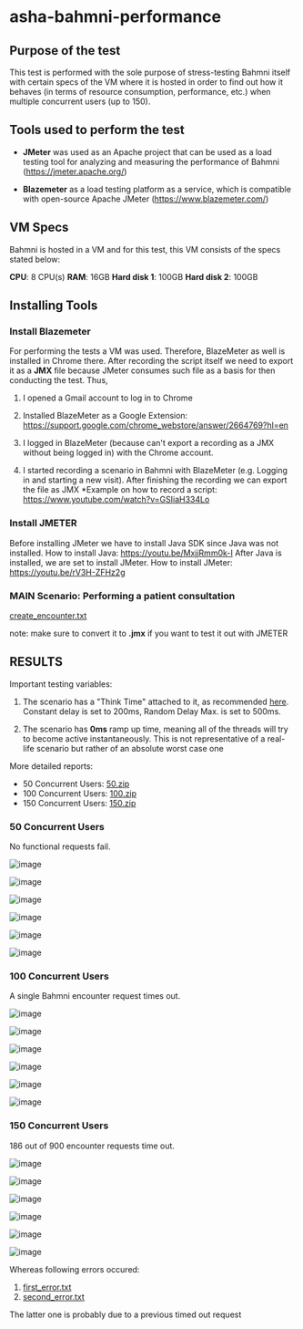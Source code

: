 # asha-bahmni-performance

## Purpose of the test
This test is performed with the sole purpose of stress-testing Bahmni itself with certain specs of the VM where it is hosted in order to find out how it behaves (in terms of resource consumption, performance, etc.) when multiple concurrent users (up to 150).

## Tools used to perform the test
 - **JMeter** was used as an Apache project that can be used as a load testing tool for analyzing and measuring the performance of Bahmni (https://jmeter.apache.org/)

 - **Blazemeter** as a load testing platform as a service, which is compatible with open-source Apache JMeter (https://www.blazemeter.com/)
 
 ## VM Specs
Bahmni is hosted in a VM and for this test, this VM consists of the specs stated below:

**CPU**: 8 CPU(s)
**RAM**: 16GB
**Hard disk 1**: 100GB
**Hard disk 2**: 100GB

## Installing Tools

### Install Blazemeter
For performing the tests a VM was used. Therefore, BlazeMeter as well is installed in Chrome there.
After recording the script itself we need to export it as a **JMX** file because JMeter consumes such file as a basis for then conducting the test.
Thus,

1. I opened a Gmail account to log in to Chrome

2. Installed BlazeMeter as a Google Extension: https://support.google.com/chrome_webstore/answer/2664769?hl=en

3. I logged in BlazeMeter (because can't export a recording as a JMX without being logged in) with the Chrome account.

4. I started recording a scenario in Bahmni with BlazeMeter (e.g. Logging in and starting a new visit). After finishing the recording we can export the file as JMX
*Example on how to record a script: https://www.youtube.com/watch?v=GSIiaH334Lo

### Install JMETER
Before installing JMeter we have to install Java SDK since Java was not installed.
How to install Java: https://youtu.be/MxjjRmm0k-I
After Java is installed, we are set to install JMeter.
How to install JMeter: https://youtu.be/rV3H-ZFHz2g

### MAIN Scenario: Performing a patient consultation

[create_encounter.txt](https://github.com/albionshala/asha-bahmni-performance/files/9467929/create_encounter.txt)

note: make sure to convert it to **.jmx** if you want to test it out with JMETER

## RESULTS

Important testing variables:

1. The scenario has a "Think Time" attached to it, as recommended [here](https://dzone.com/articles/tips-and-tricks-to-compose-the-most-effective-apac#:~:text=buy%20the%20product.-,Add%20%E2%80%9CThink%20Time%E2%80%9D,-When%20real%20users). Constant delay is set to 200ms, Random Delay Max. is set to 500ms.

2. The scenario has **0ms** ramp up time, meaning all of the threads will try to become active instantaneously. This is not representative of a real-life scenario but rather of an absolute worst case one

More detailed reports: 
 - 50 Concurrent Users: [50.zip](https://github.com/albionshala/asha-bahmni-performance/files/9467794/50.zip)
 - 100 Concurrent Users: [100.zip](https://github.com/albionshala/asha-bahmni-performance/files/9467796/100.zip)
 - 150 Concurrent Users: [150.zip](https://github.com/albionshala/asha-bahmni-performance/files/9467799/150.zip)

### 50 Concurrent Users
No functional requests fail.

![image](https://user-images.githubusercontent.com/38991607/187859206-393f68ff-6ef2-4a4d-a976-5369d7740416.png)

![image](https://user-images.githubusercontent.com/38991607/187859249-a9662e66-992b-4640-ac8a-3367f8d7ab0b.png)

![image](https://user-images.githubusercontent.com/38991607/187859264-6e8aed89-f1d5-4924-890f-53565764f318.png)

![image](https://user-images.githubusercontent.com/38991607/187859267-df81694c-79cf-4cce-9ee2-c757bec3878a.png)

![image](https://user-images.githubusercontent.com/38991607/187859382-f56ffcd9-754e-40c7-adce-d796e00b76c0.png)

![image](https://user-images.githubusercontent.com/38991607/187859394-2dd39d6c-e5e1-4d18-b8d5-af401185bdf8.png)


### 100 Concurrent Users

A single Bahmni encounter request times out.

![image](https://user-images.githubusercontent.com/38991607/187859460-81f9b160-d6cf-4b5a-9a41-1439e4bc877f.png)

![image](https://user-images.githubusercontent.com/38991607/187859504-60dee770-1ebb-4976-90fa-cdd6f631e425.png)

![image](https://user-images.githubusercontent.com/38991607/187859514-3e1f4b15-2424-4e0a-b52d-edf98b6ba2a9.png)

![image](https://user-images.githubusercontent.com/38991607/187859519-77eeff0c-f8cd-4b16-b3cc-ac2608f5d0ce.png)

![image](https://user-images.githubusercontent.com/38991607/187859537-2174b740-5e86-4e4b-b84a-8ea8fdee9476.png)

![image](https://user-images.githubusercontent.com/38991607/187859546-0c359176-f1f1-411d-992f-a5c746d525ba.png)


### 150 Concurrent Users
186 out of 900 encounter requests time out.


![image](https://user-images.githubusercontent.com/38991607/187859679-d20accf8-2109-46f2-aff1-c19e6ab6d2e4.png)

![image](https://user-images.githubusercontent.com/38991607/187859692-e91e9c5e-c9c8-4b8e-ae03-38723661dee0.png)

![image](https://user-images.githubusercontent.com/38991607/187859696-70a6a1ed-a716-4768-b57b-22612e03d325.png)

![image](https://user-images.githubusercontent.com/38991607/187859715-082418ef-f570-442c-aa43-37d2fdf6e47a.png)

![image](https://user-images.githubusercontent.com/38991607/187859720-4937ddf5-0d8c-4d85-9ffc-91270f3db1b9.png)

![image](https://user-images.githubusercontent.com/38991607/187859730-bb0b8577-3b88-40db-a086-c62bfb2bfba3.png)

Whereas following errors occured:

1. [first_error.txt](https://github.com/albionshala/asha-bahmni-performance/files/9467827/read_timed_out.txt)
2. [second_error.txt](https://github.com/albionshala/asha-bahmni-performance/files/9467837/second_error.txt)

The latter one is probably due to a previous timed out request









